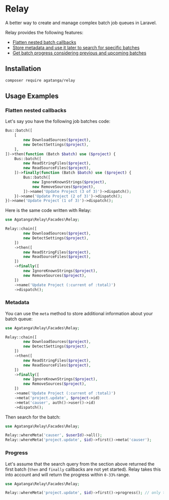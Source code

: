 # Relay

A better way to create and manage complex batch job queues in Laravel.

Relay provides the following features:

 -  [Flatten nested batch callbacks](#flatten-nested-callbacks)
 -  [Store metadata and use it later to search for specific batches](#metadata)
 -  [Get batch progress considering previous and upcoming batches](#progress)

## Installation

```bash
composer require agatanga/relay
```

## Usage Examples

### Flatten nested callbacks

Let's say you have the following job batches code:

```php
Bus::batch([
    [
        new DownloadSources($project),
        new DetectSettings($project),
    ],
])->then(function (Batch $batch) use ($project) {
    Bus::batch([
        new ReadStringFiles($project),
        new ReadSourceFiles($project),
    ])->finally(function (Batch $batch) use ($project) {
        Bus::batch([
            new IgnoreKnownStrings($project),
            new RemoveSources($project),
        ])->name('Update Project (3 of 3)')->dispatch();
    })->name('Update Project (2 of 3)')->dispatch();
})->name('Update Project (1 of 3)')->dispatch();
```

Here is the same code written with Relay:

```php
use Agatanga\Relay\Facades\Relay;

Relay::chain([
        new DownloadSources($project),
        new DetectSettings($project),
    ])
    ->then([
        new ReadStringFiles($project),
        new ReadSourceFiles($project),
    ])
    ->finally([
        new IgnoreKnownStrings($project),
        new RemoveSources($project),
    ])
    ->name('Update Project (:current of :total)')
    ->dispatch();
```

### Metadata

You can use the `meta` method to store additional information about your batch queue:

```php
use Agatanga\Relay\Facades\Relay;

Relay::chain([
        new DownloadSources($project),
        new DetectSettings($project),
    ])
    ->then([
        new ReadStringFiles($project),
        new ReadSourceFiles($project),
    ])
    ->finally([
        new IgnoreKnownStrings($project),
        new RemoveSources($project),
    ])
    ->name('Update Project (:current of :total)')
    ->meta('project.update', $project->id)
    ->meta('causer', auth()->user()->id)
    ->dispatch();
```

Then search for the batch:

```php
use Agatanga\Relay\Facades\Relay;

Relay::whereMeta('causer', $userId)->all();
Relay::whereMeta('project.update', $id)->first()->meta('causer');
```

### Progress

Let's assume that the search query from the section above returned the first
batch (`then` and `finally` callbacks are not yet started). Relay takes this into
account and will return the progress within `0-33%` range.

```php
use Agatanga\Relay\Facades\Relay;

Relay::whereMeta('project.update', $id)->first()->progress(); // only the last callback can return 100%
```

